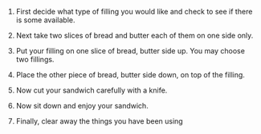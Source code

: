 1. First decide what type of filling you would like and check to see if there is some available.

2. Next take two slices of bread and butter each of them on one side only.

3. Put your filling on one slice of bread, butter side up. You may choose two fillings.

4. Place the other piece of bread, butter side down, on top of the filling.

5. Now cut your sandwich carefully with a knife.

6. Now sit down and enjoy your sandwich.

7. Finally, clear away the things you have been using